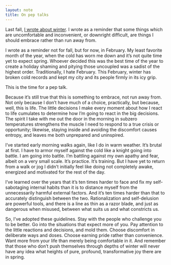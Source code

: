 ```yaml
---
layout: note
title: On pep talks
---
```


Last fall, [I wrote about winter](http://thereportmargins.com/on-winter.html). I wrote as a reminder that some things which are uncomfortable and inconvenient, or downright difficult, are things I should embrace rather than run away from.
 
I wrote as a reminder not for fall, but for now, in February. My least favorite month of the year, when the cold has worn me down and it’s not quite time yet to expect spring. Whoever decided this was the best time of the year to create a holiday shaming and pitying those uncoupled was a sadist of the highest order. Traditionally, I hate February. This February, winter has broken cold records and kept my city and its people firmly in its icy grip.
 
This is the time for a pep talk.
 
Because it’s still true that this is something to embrace, not run away from. Not only because I don’t have much of a choice, practically, but because, well, this is life. The little decisions I make every moment about how I react to life cumulates to determine how I’m going to react in the big decisions. The spirit I take with me out the door in the morning in subzero temperatures strengthens the muscle I need to respond to a true crisis or opportunity; likewise, staying inside and avoiding the discomfort causes entropy, and leaves me both unprepared and uninspired.
 
I’ve started early morning walks again, like I do in warm weather. It’s brutal at first. I have to armor myself against the cold like a knight going into battle. I am going into battle. I’m battling against my own apathy and fear, albeit on a very small scale. It’s practice. It’s training. But I have yet to return from a walk or jog I didn’t initially feel like doing not completely awake, energized and motivated for the rest of the day. 
 
I’ve learned over the years that it’s ten times harder to face and fix my self-sabotaging internal habits than it is to distance myself from the unnecessarily harmful external factors. And it’s ten times harder than that to accurately distinguish between the two. Rationalization and self-delusion are powerful tools, and there is a line as thin as a razor blade, and just as dangerous when misused, between what suits us and what constricts us.
 
So, I’ve adopted these guidelines. Stay with the people who challenge you to be better. Go into the situations that expect more of you. Pay attention to the little reactions and decisions, and mold them. Choose discomfort in deliberate ways and doses. Choose earning pride rather than convenience. Want more from your life than merely being comfortable in it. And remember that those who don’t push themselves through depths of winter will never have any idea what heights of pure, profound, transformative joy there are in spring.
